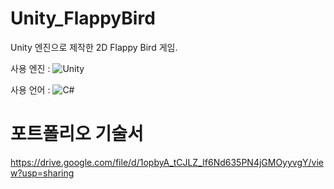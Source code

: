 # Unity_FlappyBird
 Unity 엔진으로 제작한 2D Flappy Bird 게임.

사용 엔진 : ![Unity](https://img.shields.io/badge/unity-%23000000.svg?style=for-the-badge&logo=unity&logoColor=white)

사용 언어 : ![C#](https://img.shields.io/badge/c%23-%23239120.svg?style=for-the-badge&logo=c-sharp&logoColor=white)

# 포트폴리오 기술서
https://drive.google.com/file/d/1opbyA_tCJLZ_If6Nd635PN4jGMOyyvgY/view?usp=sharing
